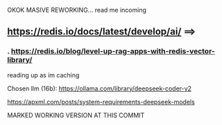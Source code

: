 OKOK MASIVE REWORKING... read me incoming  
  
## https://redis.io/docs/latest/develop/ai/  ==>
### .      https://redis.io/blog/level-up-rag-apps-with-redis-vector-library/  
  
reading up as im caching 

Chosen llm (16b): https://ollama.com/library/deepseek-coder-v2

https://apxml.com/posts/system-requirements-deepseek-models

MARKED WORKING VERSION AT THIS COMMIT